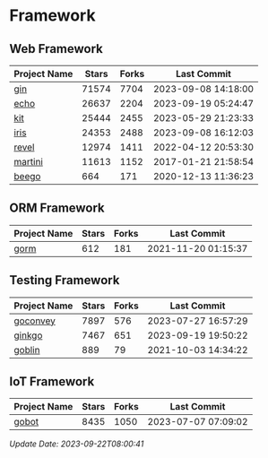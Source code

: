 # Framework

## Web Framework
| Project Name | Stars | Forks | Last Commit |
| ------------ | ----- | ----- | ----------- |
| [gin](https://github.com/gin-gonic/gin) | 71574 | 7704 | 2023-09-08 14:18:00 |
| [echo](https://github.com/labstack/echo) | 26637 | 2204 | 2023-09-19 05:24:47 |
| [kit](https://github.com/go-kit/kit) | 25444 | 2455 | 2023-05-29 21:23:33 |
| [iris](https://github.com/kataras/iris) | 24353 | 2488 | 2023-09-08 16:12:03 |
| [revel](https://github.com/revel/revel) | 12974 | 1411 | 2022-04-12 20:53:30 |
| [martini](https://github.com/go-martini/martini) | 11613 | 1152 | 2017-01-21 21:58:54 |
| [beego](https://github.com/astaxie/beego) | 664 | 171 | 2020-12-13 11:36:23 |

## ORM Framework
| Project Name | Stars | Forks | Last Commit |
| ------------ | ----- | ----- | ----------- |
| [gorm](https://github.com/jinzhu/gorm) | 612 | 181 | 2021-11-20 01:15:37 |

## Testing Framework
| Project Name | Stars | Forks | Last Commit |
| ------------ | ----- | ----- | ----------- |
| [goconvey](https://github.com/smartystreets/goconvey) | 7897 | 576 | 2023-07-27 16:57:29 |
| [ginkgo](https://github.com/onsi/ginkgo) | 7467 | 651 | 2023-09-19 19:50:22 |
| [goblin](https://github.com/franela/goblin) | 889 | 79 | 2021-10-03 14:34:22 |

## IoT Framework
| Project Name | Stars | Forks | Last Commit |
| ------------ | ----- | ----- | ----------- |
| [gobot](https://github.com/hybridgroup/gobot) | 8435 | 1050 | 2023-07-07 07:09:02 |

*Update Date: 2023-09-22T08:00:41*